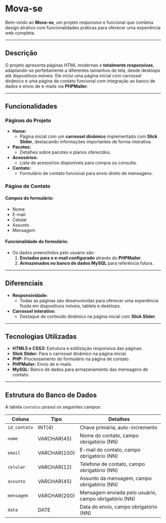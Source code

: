 # **Mova-se**

Bem-vindo ao **Mova-se**, um projeto responsivo e funcional que combina design atrativo com funcionalidades práticas para oferecer uma experiência web completa.

---

## **Descrição**
O projeto apresenta páginas HTML modernas e **totalmente responsivas**, adaptando-se perfeitamente a diferentes tamanhos de tela, desde desktops até dispositivos móveis. Ele inclui uma página inicial com carrossel dinâmico e uma página de contato funcional com integração ao banco de dados e envio de e-mails via **PHPMailer**.

---

## **Funcionalidades**
### **Páginas do Projeto**
- **Home:**
  - Página inicial com um **carrossel dinâmico** implementado com **Slick Slider**, destacando informações importantes de forma interativa.
- **Pacotes:**
  - Detalhes sobre pacotes e planos oferecidos.
- **Acessórios:**
  - Lista de acessórios disponíveis para compra ou consulta.
- **Contato:**
  - Formulário de contato funcional para envio direto de mensagens.

### **Página de Contato**
#### **Campos do formulário:**
- Nome
- E-mail
- Celular
- Assunto
- Mensagem

#### **Funcionalidade do formulário:**
- Os dados preenchidos pelo usuário são:
  1. **Enviados para o e-mail configurado** através do **PHPMailer**.
  2. **Armazenados no banco de dados MySQL** para referência futura.

---

## **Diferenciais**
- **Responsividade:**
  - Todas as páginas são desenvolvidas para oferecer uma experiência fluida em dispositivos móveis, tablets e desktops.
- **Carrossel interativo:**
  - Destaque de conteúdo dinâmico na página inicial com **Slick Slider**.

---

## **Tecnologias Utilizadas**
- **HTML5 e CSS3:** Estrutura e estilização responsiva das páginas.
- **Slick Slider:** Para o carrossel dinâmico na página inicial.
- **PHP:** Processamento do formulário na página de contato.
- **PHPMailer:** Envio de e-mails.
- **MySQL:** Banco de dados para armazenamento das mensagens de contato.

---

## **Estrutura do Banco de Dados**
A tabela `contatos` possui os seguintes campos:

| **Coluna**      | **Tipo**      | **Detalhes**                              |
|------------------|--------------|-------------------------------------------|
| `id_contato`     | INT(4)       | Chave primária, auto-incremento           |
| `nome`           | VARCHAR(45)  | Nome do contato, campo obrigatório (NN)   |
| `email`          | VARCHAR(100) | E-mail do contato, campo obrigatório (NN) |
| `celular`        | VARCHAR(12)  | Telefone de contato, campo obrigatório (NN)|
| `assunto`        | VARCHAR(45)  | Assunto da mensagem, campo obrigatório (NN)|
| `mensagem`       | VARCHAR(200) | Mensagem enviada pelo usuário, campo obrigatório (NN)|
| `data`           | DATE         | Data do envio, campo obrigatório (NN)    |
